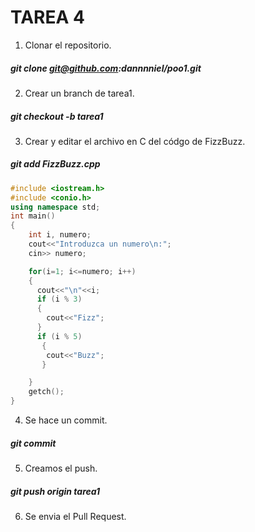# TAREA 4
1. Clonar el repositorio.
##### git clone git@github.com:dannnniel/poo1.git
2. Crear un branch de tarea1.
##### git checkout -b tarea1
3. Crear y editar el archivo en C del códgo de FizzBuzz.
##### git add FizzBuzz.cpp
```C++
#include <iostream.h>
#include <conio.h>
using namespace std;
int main()
{
    int i, numero;
    cout<<"Introduzca un numero\n:";
    cin>> numero;

    for(i=1; i<=numero; i++)
    {
      cout<<"\n"<<i;
      if (i % 3)
      {
        cout<<"Fizz";
      }
      if (i % 5)
       {
        cout<<"Buzz";
       }

    }
    getch();
}
```
4. Se hace un commit.
##### git commit
5. Creamos el push.
##### git push origin tarea1
6. Se envia el Pull Request.
